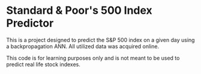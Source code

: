 # Standard & Poor's 500 Index Predictor

This is a project designed to predict the S&P 500 index on a given day using a backpropagation ANN. All utilized data was acquired online.

This code is for learning purposes only and is not meant to be used to predict real life stock indexes.

